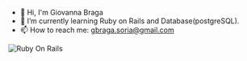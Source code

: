 - 👋 Hi, I'm Giovanna Braga
- 🌱 I’m currently learning Ruby on Rails and Database(postgreSQL).
- 📫 How to reach me: gbraga.soria@gmail.com

![Ruby On Rails](https://www.google.com/url?sa=i&url=https%3A%2F%2Fen.wikipedia.org%2Fwiki%2FRuby_on_Rails&psig=AOvVaw0h2bpYWFT5kXMG_-LTpesR&ust=1739561829200000&source=images&cd=vfe&opi=89978449&ved=0CBYQjRxqFwoTCOjyldyzwYsDFQAAAAAdAAAAABAE)
